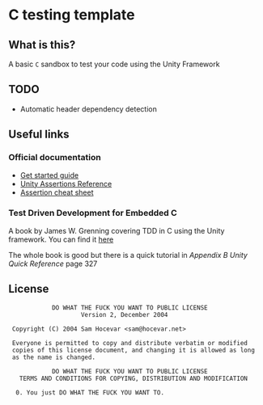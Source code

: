 # C testing template

## What is this?

A basic `C` sandbox to test your code using the Unity Framework

## TODO

- Automatic header dependency detection

## Useful links

### Official documentation
- [Get started guide](https://github.com/ThrowTheSwitch/Unity/blob/master/docs/UnityGettingStartedGuide.md)
- [Unity Assertions Reference](https://github.com/ThrowTheSwitch/Unity/blob/master/docs/UnityAssertionsReference.md)
- [Assertion cheat sheet](https://github.com/ThrowTheSwitch/Unity/blob/master/docs/UnityAssertionsCheatSheetSuitableforPrintingandPossiblyFraming.pdf)

### Test Driven Development for Embedded C

A book by James W. Grenning covering TDD in C using the Unity framework. You can find it [here](https://books-library.net/files/books-library.net-07281709Ee1R6.pdf)

The whole book is good but there is a quick tutorial in _Appendix B Unity Quick Reference_ page 327

## License
```
            DO WHAT THE FUCK YOU WANT TO PUBLIC LICENSE
                    Version 2, December 2004

 Copyright (C) 2004 Sam Hocevar <sam@hocevar.net>

 Everyone is permitted to copy and distribute verbatim or modified
 copies of this license document, and changing it is allowed as long
 as the name is changed.

            DO WHAT THE FUCK YOU WANT TO PUBLIC LICENSE
   TERMS AND CONDITIONS FOR COPYING, DISTRIBUTION AND MODIFICATION

  0. You just DO WHAT THE FUCK YOU WANT TO.
```

